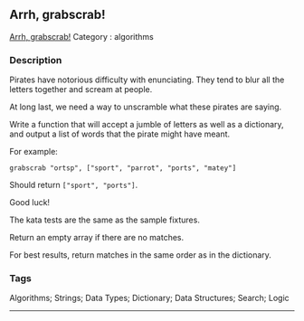 ## Arrh, grabscrab!
[Arrh, grabscrab!](https://www.codewars.com/kata/arrh-grabscrab)
Category : algorithms

### Description
Pirates have notorious difficulty with enunciating. They tend to blur all the letters together and scream at people.

At long last, we need a way to unscramble what these pirates are saying.

Write a function that will accept a jumble of letters as well as a dictionary, and output a list of words that the pirate might have meant.

For example:

    grabscrab "ortsp", ["sport", "parrot", "ports", "matey"]

Should return `["sport", "ports"]`.

Good luck!


The kata tests are the same as the sample fixtures.

Return an empty array if there are no matches.

For best results, return matches in the same order as in the dictionary.

### Tags
Algorithms; Strings; Data Types; Dictionary; Data Structures; Search; Logic

- - -
